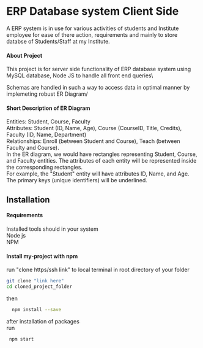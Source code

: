 
# ERP Database system Client Side

A ERP system is in use for various activities of students and Institute employee for ease of there action, requirements and mainly to store databse of Students/Staff at my Institute.

#### About Project
This project is for server side functionality of ERP database system using MySQL database, Node JS to handle all front end queries\

Schemas are handled in such a way to access data in optimal manner by implemeting robust ER Diagram/

#### Short Description of ER Diagram
Entities: Student, Course, Faculty\
Attributes: Student (ID, Name, Age), Course (CourseID, Title, Credits), Faculty (ID, Name, Department)\
Relationships: Enroll (between Student and Course), Teach (between Faculty and Course).\
In the ER diagram, we would have rectangles representing Student, Course, and Faculty entities. The attributes of each entity will be represented inside the corresponding rectangles.
\
For example, the "Student" entity will have attributes ID, Name, and Age.\
The primary keys (unique identifiers) will be underlined.

 


## Installation

#### Requirements

Installed tools should in your system\
Node js\
NPM 

#### Install my-project with npm

run "clone https/ssh link" to local terminal in root directory of your folder
```bash
git clone "link here"
cd cloned_project_folder
```
then

```bash
  npm install --save
```

after installation of packages  
run
```bash
 npm start
 ```



